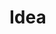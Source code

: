 # Idea

<SkyIsland position="[0,-2, 0]" spread="1">
    <WaterStream rotation="[0,Math.PI /2, 0]" position="[2.75, 1.15,  -6]" ></WaterStream>
    <WaterFall   rotation="[0,Math.PI /2, 0]" position="[1.5,  1.025, -6]" ></WaterFall>
</SkyIsland>


<Atmosphere></Atmosphere>